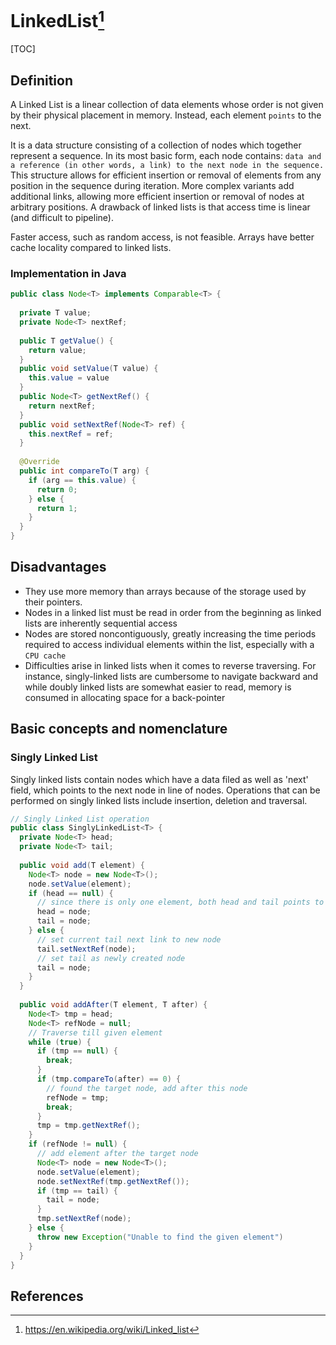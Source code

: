 # LinkedList[^1]

[TOC]

## Definition

A Linked List is a linear collection of data elements whose order is not given by their physical placement in memory. Instead, each element `points` to the next. 

It is a data structure consisting of a collection of nodes which together represent a sequence. In its most basic form, each node contains: `data and a reference (in other words, a link) to the next node in the sequence.` This structure allows for efficient insertion or removal of elements from any position in the sequence during iteration. More complex variants add additional links, allowing more efficient insertion or removal of nodes at arbitrary positions. A drawback of linked lists is that access time is linear (and difficult to pipeline). 

Faster access, such as random access, is not feasible. Arrays have better cache locality compared to linked lists.

### Implementation in Java

```java
public class Node<T> implements Comparable<T> {
  
  private T value;
  private Node<T> nextRef;
  
  public T getValue() {
    return value;
  }
  public void setValue(T value) {
    this.value = value
  }
  public Node<T> getNextRef() {
    return nextRef;
  }
  public void setNextRef(Node<T> ref) {
    this.nextRef = ref;
  }
  
  @Override
  public int compareTo(T arg) {
    if (arg == this.value) {
      return 0;
    } else {
      return 1;
    }
  }
}
```



## Disadvantages

- They use more memory than arrays because of the storage used by their pointers.
- Nodes in a linked list must be read in order from the beginning as linked lists are inherently sequential access
- Nodes are stored noncontiguously, greatly increasing the time periods required to access individual elements within the list, especially with a `CPU cache`
- Difficulties arise in linked lists when it comes to reverse traversing. For instance, singly-linked lists are cumbersome to navigate backward and while doubly linked lists are somewhat easier to read, memory is consumed in allocating space for a back-pointer

## Basic concepts and nomenclature

### Singly Linked List

Singly linked lists contain nodes which have a data filed as well as 'next' field, which points to the next node in line of nodes. Operations that can be performed on singly linked lists include insertion, deletion and traversal.

```java
// Singly Linked List operation
public class SinglyLinkedList<T> {
  private Node<T> head;
  private Node<T> tail;
  
  public void add(T element) {
    Node<T> node = new Node<T>();
    node.setValue(element);
    if (head == null) {
      // since there is only one element, both head and tail points to the same object
      head = node;
      tail = node;
    } else {
      // set current tail next link to new node
      tail.setNextRef(node);
      // set tail as newly created node
      tail = node;
    }
  }
  
  public void addAfter(T element, T after) {
    Node<T> tmp = head;
    Node<T> refNode = null;
    // Traverse till given element
    while (true) {
      if (tmp == null) {
        break;
      }
      if (tmp.compareTo(after) == 0) {
        // found the target node, add after this node
        refNode = tmp;
        break;
      }
      tmp = tmp.getNextRef();
    }
    if (refNode != null) {
      // add element after the target node
      Node<T> node = new Node<T>();
      node.setValue(element);
      node.setNextRef(tmp.getNextRef());
      if (tmp == tail) {
        tail = node;
      }
      tmp.setNextRef(node);
    } else {
      throw new Exception("Unable to find the given element")
    }
  }
}
```









## References

[^1]:https://en.wikipedia.org/wiki/Linked_list